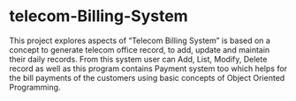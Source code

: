 # telecom-Billing-System

This project explores aspects of “Telecom Billing System” is based on a concept to generate
telecom office record, to add, update and maintain their daily records. From this system user
can Add, List, Modify, Delete record as well as this program contains Payment system too which
helps for the bill payments of the customers using basic concepts of Object Oriented Programming.
